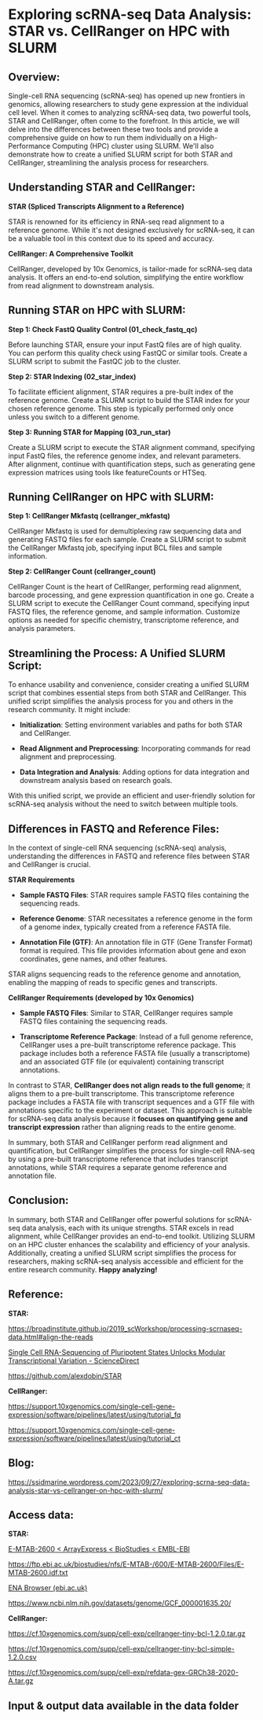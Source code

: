 # Exploring scRNA-seq Data Analysis: STAR vs. CellRanger on HPC with SLURM

## **Overview:**

Single-cell RNA sequencing (scRNA-seq) has opened up new frontiers in genomics, allowing researchers to study gene expression at the individual cell level. When it comes to analyzing scRNA-seq data, two powerful tools, STAR and CellRanger, often come to the forefront. In this article, we will delve into the differences between these two tools and provide a comprehensive guide on how to run them individually on a High-Performance Computing (HPC) cluster using SLURM. We'll also demonstrate how to create a unified SLURM script for both STAR and CellRanger, streamlining the analysis process for researchers.

## **Understanding STAR and CellRanger:**

**STAR (Spliced Transcripts Alignment to a Reference)**

STAR is renowned for its efficiency in RNA-seq read alignment to a reference genome. While it's not designed exclusively for scRNA-seq, it can be a valuable tool in this context due to its speed and accuracy.

**CellRanger: A Comprehensive Toolkit**

CellRanger, developed by 10x Genomics, is tailor-made for scRNA-seq data analysis. It offers an end-to-end solution, simplifying the entire workflow from read alignment to downstream analysis.

## **Running STAR on HPC with SLURM:**

**Step 1: Check FastQ Quality Control (01_check_fastq_qc)**

Before launching STAR, ensure your input FastQ files are of high quality. You can perform this quality check using FastQC or similar tools. Create a SLURM script to submit the FastQC job to the cluster.

**Step 2: STAR Indexing (02_star_index)**

To facilitate efficient alignment, STAR requires a pre-built index of the reference genome. Create a SLURM script to build the STAR index for your chosen reference genome. This step is typically performed only once unless you switch to a different genome.

**Step 3: Running STAR for Mapping (03_run_star)**

Create a SLURM script to execute the STAR alignment command, specifying input FastQ files, the reference genome index, and relevant parameters. After alignment, continue with quantification steps, such as generating gene expression matrices using tools like featureCounts or HTSeq.

## **Running CellRanger on HPC with SLURM:**

**Step 1: CellRanger Mkfastq (cellranger_mkfastq)**

CellRanger Mkfastq is used for demultiplexing raw sequencing data and generating FASTQ files for each sample. Create a SLURM script to submit the CellRanger Mkfastq job, specifying input BCL files and sample information.

**Step 2: CellRanger Count (cellranger_count)**

CellRanger Count is the heart of CellRanger, performing read alignment, barcode processing, and gene expression quantification in one go. Create a SLURM script to execute the CellRanger Count command, specifying input FASTQ files, the reference genome, and sample information. Customize options as needed for specific chemistry, transcriptome reference, and analysis parameters.

## **Streamlining the Process: A Unified SLURM Script:**

To enhance usability and convenience, consider creating a unified SLURM script that combines essential steps from both STAR and CellRanger. This unified script simplifies the analysis process for you and others in the research community. It might include:

-   **Initialization**: Setting environment variables and paths for both STAR and CellRanger.

-   **Read Alignment and Preprocessing**: Incorporating commands for read alignment and preprocessing.

-   **Data Integration and Analysis**: Adding options for data integration and downstream analysis based on research goals.

With this unified script, we provide an efficient and user-friendly solution for scRNA-seq analysis without the need to switch between multiple tools.

## **Differences in FASTQ and Reference Files:**

In the context of single-cell RNA sequencing (scRNA-seq) analysis, understanding the differences in FASTQ and reference files between STAR and CellRanger is crucial.

**STAR Requirements**

-   **Sample FASTQ Files**: STAR requires sample FASTQ files containing the sequencing reads.

-   **Reference Genome**: STAR necessitates a reference genome in the form of a genome index, typically created from a reference FASTA file.

-   **Annotation File (GTF)**: An annotation file in GTF (Gene Transfer Format) format is required. This file provides information about gene and exon coordinates, gene names, and other features.

STAR aligns sequencing reads to the reference genome and annotation, enabling the mapping of reads to specific genes and transcripts.

**CellRanger Requirements (developed by 10x Genomics)**

-   **Sample FASTQ Files**: Similar to STAR, CellRanger requires sample FASTQ files containing the sequencing reads.

-   **Transcriptome Reference Package**: Instead of a full genome reference, CellRanger uses a pre-built transcriptome reference package. This package includes both a reference FASTA file (usually a transcriptome) and an associated GTF file (or equivalent) containing transcript annotations.

In contrast to STAR, **CellRanger does not align reads to the full genome**; it aligns them to a pre-built transcriptome. This transcriptome reference package includes a FASTA file with transcript sequences and a GTF file with annotations specific to the experiment or dataset. This approach is suitable for scRNA-seq data analysis because it **focuses on quantifying gene and transcript expression** rather than aligning reads to the entire genome.

In summary, both STAR and CellRanger perform read alignment and quantification, but CellRanger simplifies the process for single-cell RNA-seq by using a pre-built transcriptome reference that includes transcript annotations, while STAR requires a separate genome reference and annotation file.

## **Conclusion:**

In summary, both STAR and CellRanger offer powerful solutions for scRNA-seq data analysis, each with its unique strengths. STAR excels in read alignment, while CellRanger provides an end-to-end toolkit. Utilizing SLURM on an HPC cluster enhances the scalability and efficiency of your analysis. Additionally, creating a unified SLURM script simplifies the process for researchers, making scRNA-seq analysis accessible and efficient for the entire research community. **Happy analyzing!**

## Reference:

**STAR:**

<https://broadinstitute.github.io/2019_scWorkshop/processing-scrnaseq-data.html#align-the-reads>

[Single Cell RNA-Sequencing of Pluripotent States Unlocks Modular Transcriptional Variation - ScienceDirect](https://www.sciencedirect.com/science/article/pii/S193459091500418X?via%3Dihub)

<https://github.com/alexdobin/STAR>

**CellRanger:**

<https://support.10xgenomics.com/single-cell-gene-expression/software/pipelines/latest/using/tutorial_fq>

<https://support.10xgenomics.com/single-cell-gene-expression/software/pipelines/latest/using/tutorial_ct>

## Blog:

<https://ssidmarine.wordpress.com/2023/09/27/exploring-scrna-seq-data-analysis-star-vs-cellranger-on-hpc-with-slurm/>

## Access data:

**STAR:**

[E-MTAB-2600 \< ArrayExpress \< BioStudies \< EMBL-EBI](https://www.ebi.ac.uk/biostudies/arrayexpress/studies/E-MTAB-2600?accession=E-MTAB-2600)

<https://ftp.ebi.ac.uk/biostudies/nfs/E-MTAB-/600/E-MTAB-2600/Files/E-MTAB-2600.idf.txt>

[ENA Browser (ebi.ac.uk)](https://www.ebi.ac.uk/ena/browser/view/ERR1211176?dataType=RUN)

<https://www.ncbi.nlm.nih.gov/datasets/genome/GCF_000001635.20/>

**CellRanger:**

<https://cf.10xgenomics.com/supp/cell-exp/cellranger-tiny-bcl-1.2.0.tar.gz>

<https://cf.10xgenomics.com/supp/cell-exp/cellranger-tiny-bcl-simple-1.2.0.csv>

<https://cf.10xgenomics.com/supp/cell-exp/refdata-gex-GRCh38-2020-A.tar.gz>

## **Input & output data available in the data folder**
